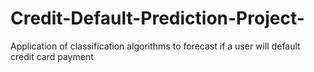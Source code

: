 # Credit-Default-Prediction-Project-
Application of classification algorithms to forecast if a user will default credit card payment
